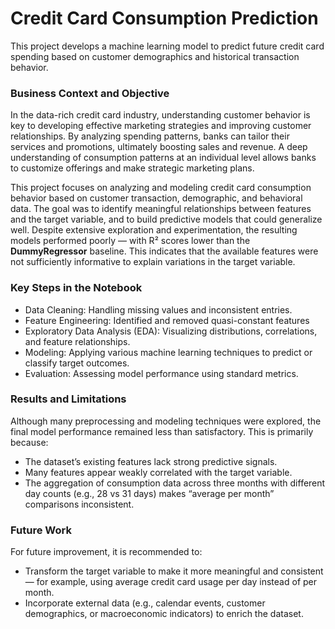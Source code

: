 # Credit Card Consumption Prediction
This project develops a machine learning model to predict future credit card spending based on customer demographics and historical transaction behavior.

### Business Context and Objective
In the data-rich credit card industry, understanding customer behavior is key to developing effective marketing strategies and improving customer relationships. By analyzing spending patterns, banks can tailor their services and promotions, ultimately boosting sales and revenue. A deep understanding of consumption patterns at an individual level allows banks to customize offerings and make strategic marketing plans.

This project focuses on analyzing and modeling credit card consumption behavior based on customer transaction, demographic, and behavioral data.
The goal was to identify meaningful relationships between features and the target variable, and to build predictive models that could generalize well.
Despite extensive exploration and experimentation, the resulting models performed poorly — with R² scores lower than the **DummyRegressor** baseline.
This indicates that the available features were not sufficiently informative to explain variations in the target variable.

### Key Steps in the Notebook
- Data Cleaning: Handling missing values and inconsistent entries.
- Feature Engineering: Identified and removed quasi-constant features
- Exploratory Data Analysis (EDA): Visualizing distributions, correlations, and feature relationships.
- Modeling: Applying various machine learning techniques to predict or classify target outcomes.
- Evaluation: Assessing model performance using standard metrics.

### Results and Limitations
Although many preprocessing and modeling techniques were explored, the final model performance remained less than satisfactory. This is primarily because:
- The dataset’s existing features lack strong predictive signals.
- Many features appear weakly correlated with the target variable.
- The aggregation of consumption data across three months with different day counts (e.g., 28 vs 31 days) makes “average per month” comparisons inconsistent.

### Future Work
For future improvement, it is recommended to:
- Transform the target variable to make it more meaningful and consistent — for example, using average credit card usage per day instead of per month.
- Incorporate external data (e.g., calendar events, customer demographics, or macroeconomic indicators) to enrich the dataset.


